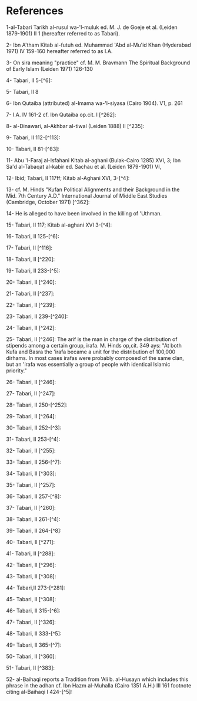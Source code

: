References
==========

1-al-Tabari Tarikh al-rusul wa-'l-muluk ed. M. J. de Goeje et al.
(Leiden 1879-1901) II 1 (hereafter referred to as Tabari).

2- Ibn A'tham Kitab al-futuh ed. Muhammad 'Abd al-Mu'id Khan (Hyderabad
1971) IV 159-160 hereafter referred to as I.A.

3- On sira meaning "practice" cf. M. M. Bravmann The Spiritual
Background of Early Islam (Leiden 1971) 126-130

4- Tabari, II 5-[^6]:

5- Tabari, II 8

6- Ibn Qutaiba (attributed) al-Imama wa-'l-siyasa (Cairo 1904). V1, p.
261

7- I.A. IV 161-2 cf. Ibn Qutaiba op.cit. I [^262]:

8- al-Dinawari, al-Akhbar al-tiwal (Leiden 1888) II [^235]:

9- Tabari, II 112-[^113]:

10- Tabari, II 81-[^83]:

11- Abu 'l-Faraj al-Isfahani Kitab al-aghani (Bulak-Cairo 1285) XVI, 3;
Ibn Sa'd al-Tabaqat al-kabir ed. Sachau et al. (Leiden 1879-1901) VI,
[^152]:

12- Ibid; Tabari, II 117ff; Kitab al-Aghani XVI, 3-[^4]:

13- cf. M. Hinds "Kufan Political Alignments and their Background in the
Mid. 7th Century A.D." International Journal of Middle East Studies
(Cambridge, October 1971) [^362]:

14- He is alleged to have been involved in the killing of 'Uthman.

15- Tabari, II 117; Kitab al-aghani XVI 3-[^4]:

16- Tabari, II 125-[^6]:

17- Tabari, II [^116]:

18- Tabari, II [^220]:

19- Tabari, II 233-[^5]:

20- Tabari, II [^240]:

21- Tabari, II [^237]:

22- Tabari, II [^239]:

23- Tabari, II 239-[^240]:

24- Tabari, II [^242]:

25- Tabari, II [^246]: The arif is the man in charge of the distribution
of stipends among a certain group, irafa. M. Hinds op,cit. 349 ays: "At
both Kufa and Basra the 'irafa became a unit for the distribution of
100,000 dirhams. In most cases irafas were probably composed of the same
clan, but an 'irafa was essentially a group of people with identical
Islamic priority."

26- Tabari, II [^246]:

27- Tabari, II [^247]:

28- Tabari, II 250-[^252]:

29- Tabari, II [^264]:

30- Tabari, II 252-[^3]:

31- Tabari, II 253-[^4]:

32- Tabari, II [^255]:

33- Tabari, II 256-[^7]:

34- Tabari, II [^303]:

35- Tabari, II [^257]:

36- Tabari, II 257-[^8]:

37- Tabari, II [^260]:

38- Tabari, II 261-[^4]:

39- Tabari, II 264-[^8]:

40- Tabari, II [^271]:

41- Tabari, II [^288]:

42- Tabari, II [^296]:

43- Tabari, II [^308]:

44- Tabari,II 273-[^281]:

45- Tabari, II [^308]:

46- Tabari, II 315-[^6]:

47- Tabari, II [^326]:

48- Tabari, II 333-[^5]:

49- Tabari, II 365-[^7]:

50- Tabari, II [^360]:

51- Tabari, II [^383]:

52- al-Baihaqi reports a Tradition from 'Ali b. al-Husayn which
in­cludes this phrase in the adhan cf. Ibn Hazm al-Muhalla (Cairo 1351
A.H.) III 161 footnote citing al-Baihaqi I 424-[^5]:


